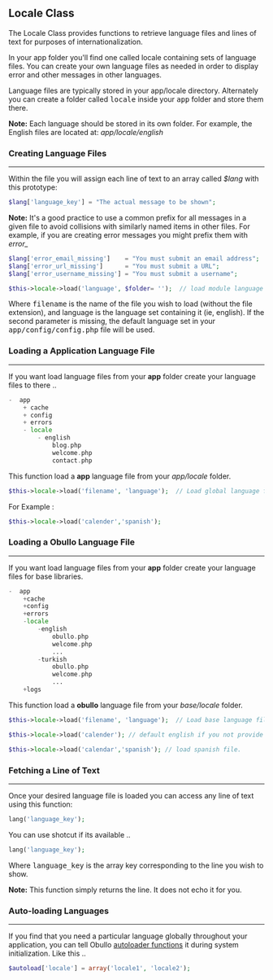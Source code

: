 ## Locale Class

The Locale Class provides functions to retrieve language files and lines of text for purposes of internationalization.

In your app folder you'll find one called locale containing sets of language files. You can create your own language files as needed in order to display error and other messages in other languages.

Language files are typically stored in your app/locale directory. Alternately you can create a folder called <kbd>locale</kbd> inside your <kbd>app</kbd> folder and store them there.

**Note:** Each language should be stored in its own folder. For example, the English files are located at: <dfn>app/locale/english</dfn>

### Creating Language Files

------

Within the file you will assign each line of text to an array called <var>$lang</var> with this prototype:

```php
$lang['language_key'] = "The actual message to be shown";
```

**Note:** It's a good practice to use a common prefix for all messages in a given file to avoid collisions with similarly named items in other files. For example, if you are creating error messages you might prefix them with <var>error_</var>

```php
$lang['error_email_missing']    = "You must submit an email address";
$lang['error_url_missing']      = "You must submit a URL";
$lang['error_username_missing'] = "You must submit a username";
```

```php
$this->locale->load('language', $folder= '');  // load module language file .. 
```

Where <samp>filename</samp> is the name of the file you wish to load (without the file extension), and language is the language set containing it (ie, english). If the second parameter is missing, the default language set in your <kbd>app/config/config.php</kbd> file will be used.

### Loading a Application Language File

------

If you want load language files from your <b>app</b> folder create your language files to there ..

```php
-  app
    + cache
    + config
    + errors
    - locale
        - english
            blog.php
            welcome.php
            contact.php 
```

This function load a <b>app</b> language file from your <dfn>app/locale</dfn> folder.

```php
$this->locale->load('filename', 'language');  // Load global language file.. 
```

For Example :

```php
$this->locale->load('calender','spanish');
```

### Loading a Obullo Language File

------

If you want load language files from your <b>app</b> folder create your language files for base libraries.

```php
-  app
    +cache
    +config
    +errors
    -locale
        -english
            obullo.php
            welcome.php
            ...
        -turkish
            obullo.php
            welcome.php
            ...
    +logs
```

This function load a <b>obullo</b> language file from your <dfn>base/locale</dfn> folder.

```php
$this->locale->load('filename', 'language');  // Load base language file .. 
```

```php
$this->locale->load('calender'); // default english if you not provide second parameter 
```

```php
$this->locale->load('calendar','spanish'); // load spanish file. 
```

### Fetching a Line of Text

------

Once your desired language file is loaded you can access any line of text using this function:

```php
lang('language_key');
```

You can use shotcut if its available ..

```php
lang('language_key');
```

Where <samp>language_key</samp> is the array key corresponding to the line you wish to show.

**Note:** This function simply returns the line. It does not echo it for you.

### Auto-loading Languages

------

If you find that you need a particular language globally throughout your application, you can tell Obullo [autoloader functions](/docs/advanced/#auto-loading-and-auto-running) it during system initialization. Like this ..

```php
$autoload['locale'] = array('locale1', 'locale2');
```

